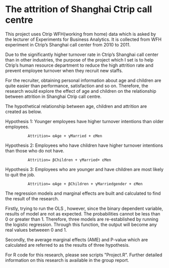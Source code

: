 # The attrition of Shanghai Ctrip call centre
 
This project uses Ctrip WFH(working from home) data which is asked by the lecturer of Experiments for Business Analytics. It is collected from WFH experiment in Ctrip’s Shanghai call center from 2010 to 2011. 

Due to the significantly higher turnover rate in Ctrip’s Shanghai call center than in other industries, the purpose of the project which I set is to help Ctrip’s human resource department to reduce the high attrition rate and prevent employee turnover when they recruit new staffs. 

For the recruiter, obtaining personal information about age and children are quite easier than performance, satisfaction and so on. Therefore, the research would explore the effect of age and children on the relationship between attrition in Shanghai Ctrip call centre.

The hypothetical relationship between age, children and attrition are created as below.

Hypothesis 1: Younger employees have higher turnover intentions than older employees.
               
              Attrition= αAge + γMarried + εMen

Hypothesis 2: Employees who have children have higher turnover intentions than those who do not have.

              Attrition= βChildren + γMarried+ εMen

Hypothesis 3: Employees who are younger and have children are most likely to quit the job.
              
              Attrition= αAge + βChildren + γMarriedgender + εMen

The regression models and marginal effects are built and calculated to find the result of the research.

Firstly, trying to run the OLS , however, since the binary dependent variable, results of model are not as expected. The probabilities cannot be less than 0 or greater than 1. Therefore, three models are re-established by running the logistic regression. Through this function, the output will become any real values betweeen 0 and 1.

Secondly, the average marginal effects (AME) and P-value which are calculated are referred to as the results of three hypothesis.

For R code for this research, please see scripts "Project.R".
Further detailed information on this research is available in the group report.

